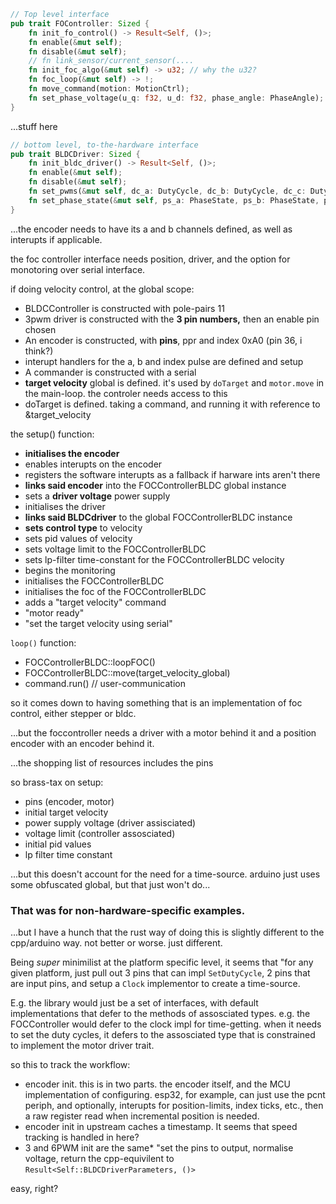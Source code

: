 ```rust
// Top level interface
pub trait FOController: Sized {
    fn init_fo_control() -> Result<Self, ()>;
    fn enable(&mut self);
    fn disable(&mut self);
    // fn link_sensor/current_sensor(....
    fn init_foc_algo(&mut self) -> u32; // why the u32?
    fn foc_loop(&mut self) -> !;
    fn move_command(motion: MotionCtrl);
    fn set_phase_voltage(u_q: f32, u_d: f32, phase_angle: PhaseAngle);
}
```

...stuff here

```rust
// bottom level, to-the-hardware interface
pub trait BLDCDriver: Sized {
    fn init_bldc_driver() -> Result<Self, ()>;
    fn enable(&mut self);
    fn disable(&mut self);
    fn set_pwms(&mut self, dc_a: DutyCycle, dc_b: DutyCycle, dc_c: DutyCycle);
    fn set_phase_state(&mut self, ps_a: PhaseState, ps_b: PhaseState, ps_c: PhaseState);
}
```

...the encoder needs to have its a and b channels defined, as well as interupts if applicable.

the foc controller interface needs position, driver, and the option for monotoring over serial interface.

if doing velocity control, at the global scope:

 - BLDCController is constructed with pole-pairs 11
 - 3pwm driver is constructed with the **3 pin numbers,** then an enable pin chosen
 - An encoder is constructed, with **pins**, ppr and index 0xA0 (pin 36, i think?)
 - interupt handlers for the a, b and index pulse are defined and setup
 - A commander is constructed with a serial
 - **target velocity** global is defined. it's used by `doTarget` and `motor.move` in the main-loop. the controler needs access to this
 - doTarget is defined. taking a command, and running it with reference to &target_velocity


the setup() function:

 - **initialises the encoder**
 - enables interupts on the encoder
 - registers the software interupts as a fallback if harware ints aren't there
 - **links said encoder** into the FOCControllerBLDC global instance
 - sets a **driver voltage** power supply
 - initialises the driver
 - **links said BLDCdriver** to the global FOCControllerBLDC instance
 - **sets control type** to velocity
 - sets pid values of velocity
 - sets voltage limit to the FOCControllerBLDC
 - sets lp-filter time-constant for the FOCControllerBLDC velocity
 - begins the monitoring
 - initialises the FOCControllerBLDC
 - initialises the foc of the FOCControllerBLDC
 - adds a "target velocity" command
 - "motor ready"
 - "set the target velocity using serial"


`loop()` function:

- FOCControllerBLDC::loopFOC()
- FOCControllerBLDC::move(target_velocity_global)
- command.run() // user-communication


so it comes down to having something that is an implementation of foc control, either stepper or bldc.

...but the foccontroller needs a driver with a motor behind it and a position encoder with an encoder behind it.

...the shopping list of resources includes the pins


so brass-tax on setup:

- pins (encoder, motor)
- initial target velocity
- power supply voltage (driver assisciated)
- voltage limit (controller assosciated)
- initial pid values
- lp filter time constant

...but this doesn't account for the need for a time-source. arduino just uses some obfuscated global, but that just won't do...


### That was for non-hardware-specific examples.

...but I have a hunch that the rust way of doing this is slightly different to the cpp/arduino way. not better or worse. just different.

Being _super_ minimilist at the platform specific level, it seems that "for any given platform, just pull out 3 pins that can impl `SetDutyCycle`, 2 pins that are input pins, and setup a `Clock` implementor to create a time-source.

E.g. the library would just be a set of interfaces, with default implementations that defer to the methods of assosciated types. e.g. the FOCController would defer to the clock impl for time-getting. when it needs to set the duty cycles, it defers to the assosciated type that is constrained to implement the motor driver trait.

so this to track the workflow:

- encoder init. this is in two parts. the encoder itself, and the MCU implementation of configuring. esp32, for example, can just use the pcnt periph, and optionally, interupts for position-limits, index ticks, etc., then a raw register read when incremental position is needed.
- encoder init in upstream caches a timestamp. It seems that speed tracking is handled in here?
- 3 and 6PWM init are the same* "set the pins to output, normalise voltage, return the cpp-equivilent to `Result<Self::BLDCDriverParameters, ()>`

easy, right?
